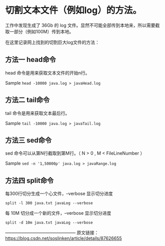 # 切割文本文件（例如log）的方法。

工作中发现生成了 36Gb 的 log 文件。显然不可能全部传到本地来，所以需要截取一部分（例如100M）传到本地。

在这里记录网上找到的切割巨大log文件的方法：

## 方法一 head命令

head 命令是用来获取文本文件的开始n行。

Sample
`head -10000 java.log > javaHead.log`



## 方法二 tail命令

tail 命令是用来获取文本最后行。

Sample
`tail -10000 java.log > javaTail.log`



## 方法三 sed命令

sed 命令可以从第N行截取到第M行。（ N > 0 , M < FileLineNumber ）

Sample
`sed -n '1,50000p' java.log > javaRange.log`



## 方法四 split命令

每300行切分生成一个心文件，–verbose 显示切分进度

`split -l 300 java.txt javaLog --verbose`

每 10M 切分成一个新的文件，–verbose 显示切分进度

 `split -d 10m java.txt javaLog --verbose` 



————————————————
原文链接：https://blog.csdn.net/soslinken/article/details/87626655
